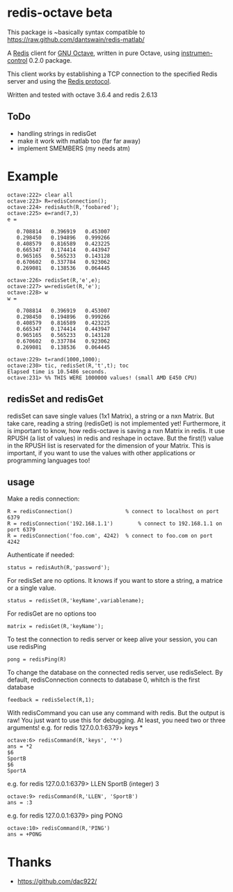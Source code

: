 # redis-octave beta

This package is ~basically syntax compatible to https://raw.github.com/dantswain/redis-matlab/

A [Redis](http://redis.io) client for [GNU Octave](http://www.gnu.org/software/octave/), written in pure Octave, using 
[instrumen-control](http://octave.sourceforge.net/instrument-control/index.html) 0.2.0 package.

This client works by establishing a TCP connection to the specified Redis server and using the [Redis protocol](http://redis.io/topics/protocol).

Written and tested with octave 3.6.4 and redis 2.6.13

## ToDo

* handling strings in redisGet
* make it work with matlab too (far far away)
* implement SMEMBERS (my needs atm)

# Example

    octave:222> clear all
    octave:223> R=redisConnection();
    octave:224> redisAuth(R,'foobared');
    octave:225> e=rand(7,3)
    e =
    
       0.708814   0.396919   0.453007
       0.298450   0.194896   0.999266
       0.408579   0.816589   0.423225
       0.665347   0.174414   0.443947
       0.965165   0.565233   0.143128
       0.670602   0.337784   0.923062
       0.269081   0.138536   0.064445
    
    octave:226> redisSet(R,'e',e);
    octave:227> w=redisGet(R,'e');
    octave:228> w          
    w =
    
       0.708814   0.396919   0.453007
       0.298450   0.194896   0.999266
       0.408579   0.816589   0.423225
       0.665347   0.174414   0.443947
       0.965165   0.565233   0.143128
       0.670602   0.337784   0.923062
       0.269081   0.138536   0.064445
   
    octave:229> t=rand(1000,1000); 
    octave:230> tic, redisSet(R,'t',t); toc
    Elapsed time is 10.5486 seconds.
    octave:231> %% THIS WERE 1000000 values! (small AMD E450 CPU)

## redisSet and redisGet

redisSet can save single values (1x1 Matrix), a string or a nxn Matrix. But take care, reading a string (redisGet) is not implemented yet!
Furthermore, it is important to know, how redis-octave is saving a nxn Matrix in redis. It use RPUSH (a list of values) in redis and reshape 
in octave. But the first(!) value in the RPUSH list is reservated for the dimension of your Matrix. This is important, if you want to use the 
values with other applications or programming languages too! 

## usage 

Make a redis connection:

    R = redisConnection()                 % connect to localhost on port 6379
    R = redisConnection('192.168.1.1')        % connect to 192.168.1.1 on port 6379
    R = redisConnection('foo.com', 4242)  % connect to foo.com on port 4242

Authenticate if needed:

    status = redisAuth(R,'password');

For redisSet are no options. It knows if you want to store a string, a matrice or a single value.

    status = redisSet(R,'keyName',variablename);

For redisGet are no options too

    matrix = redisGet(R,'keyName');

To test the connection to redis server or keep alive your session, you can use redisPing

    pong = redisPing(R)

To change the database on the connected redis server, use redisSelect. By default, redisConnection connects to database 0, whitch is the first 
database

    feedback = redisSelect(R,1);

With redisCommand you can use any command with redis. But the output is raw! You just want to use this for debugging. At least, you need two 
or three arguments!
e.g. for redis 127.0.0.1:6379> keys *

    octave:6> redisCommand(R,'keys', '*')
    ans = *2             
    $6
    SportB
    $6
    SportA

e.g. for redis 127.0.0.1:6379> LLEN SportB
(integer) 3

    octave:9> redisCommand(R,'LLEN', 'SportB')
    ans = :3   

e.g. for redis 127.0.0.1:6379> ping
PONG

    octave:10> redisCommand(R,'PING')
    ans = +PONG 


# Thanks
* https://github.com/dac922/
